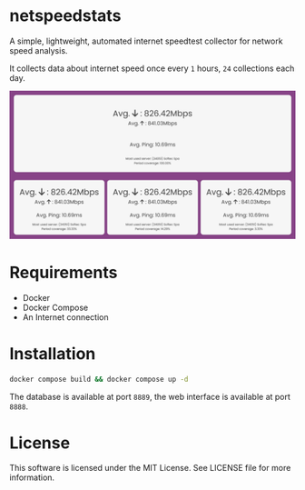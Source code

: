 # netspeedstats

A simple, lightweight, automated internet speedtest collector for network speed analysis.

It collects data about internet speed once every `1` hours, `24` collections each day.

![Screenshot of the web interface](screenshot.png)

# Requirements

- Docker
- Docker Compose
- An Internet connection

# Installation

```bash
docker compose build && docker compose up -d
```

The database is available at port `8889`, the web interface is available at port `8888`.

# License

This software is licensed under the MIT License. See LICENSE file for more information.